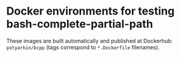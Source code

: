 # Docker environments for testing bash-complete-partial-path

These images are built automatically and published at Dockerhub:
`potyarkin/bcpp` (tags correspond to `*.Dockerfile` filenames).
